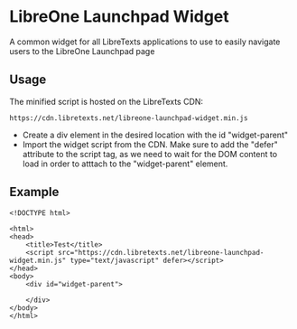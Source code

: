 # LibreOne Launchpad Widget
A common widget for all LibreTexts applications to use to easily navigate users to the LibreOne Launchpad page

## Usage
The minified script is hosted on the LibreTexts CDN:

```https://cdn.libretexts.net/libreone-launchpad-widget.min.js```

- Create a div element in the desired location with the id "widget-parent"
- Import the widget script from the CDN. Make sure to add the "defer" attribute to the script tag, as we need to wait for the DOM content to load in order to atttach to the "widget-parent" element.

## Example
```
<!DOCTYPE html>

<html>
<head>
    <title>Test</title>
    <script src="https://cdn.libretexts.net/libreone-launchpad-widget.min.js" type="text/javascript" defer></script>
</head>
<body>
    <div id="widget-parent">

    </div>
</body>
</html>
```